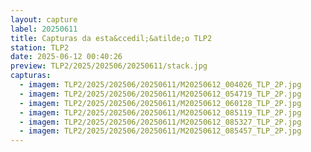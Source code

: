 ```yaml
---
layout: capture
label: 20250611
title: Capturas da esta&ccedil;&atilde;o TLP2
station: TLP2
date: 2025-06-12 00:40:26
preview: TLP2/2025/202506/20250611/stack.jpg
capturas:
  - imagem: TLP2/2025/202506/20250611/M20250612_004026_TLP_2P.jpg
  - imagem: TLP2/2025/202506/20250611/M20250612_054719_TLP_2P.jpg
  - imagem: TLP2/2025/202506/20250611/M20250612_060128_TLP_2P.jpg
  - imagem: TLP2/2025/202506/20250611/M20250612_085119_TLP_2P.jpg
  - imagem: TLP2/2025/202506/20250611/M20250612_085327_TLP_2P.jpg
  - imagem: TLP2/2025/202506/20250611/M20250612_085457_TLP_2P.jpg
---
```

